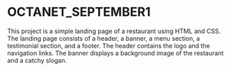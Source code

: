 # OCTANET_SEPTEMBER1
This project is a simple landing page of a restaurant using HTML and CSS. The landing page consists of a header, a banner, a menu section, a testimonial section, and a footer. The header contains the logo and the navigation links. The banner displays a background image of the restaurant and a catchy slogan.
